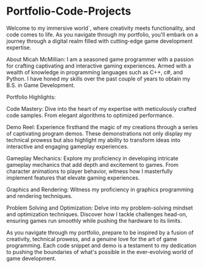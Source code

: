 # Portfolio-Code-Projects
 Welcome to my immersive world`, where creativity meets functionality, and code comes to life. As you navigate through my portfolio, you'll embark on a journey through a digital realm filled with cutting-edge game development expertise.



About Micah McMillian:
I am a seasoned game programmer with a passion for crafting captivating and interactive gaming experiences. Armed with a wealth of knowledge in programming languages such as C++, c#, and Python. I have honed my skills over the past couple of years to obtain my B.S. in Game Development.

Portfolio Highlights:

Code Mastery:
Dive into the heart of my expertise with meticulously crafted code samples. From elegant algorithms to optimized performance.

Demo Reel:
Experience firsthand the magic of my creations through a series of captivating program demos. These demonstrations not only display my technical prowess but also highlight my ability to transform ideas into interactive and engaging gameplay experiences.

Gameplay Mechanics:
Explore my proficiency in developing intricate gameplay mechanics that add depth and excitement to games. From character animations to player behavior, witness how I masterfully implement features that elevate gaming experiences.

Graphics and Rendering:
Witness my proficiency in graphics programming and rendering techniques.

Problem Solving and Optimization:
Delve into my problem-solving mindset and optimization techniques. Discover how I tackle challenges head-on, ensuring games run smoothly while pushing the hardware to its limits.

As you navigate through my portfolio, prepare to be inspired by a fusion of creativity, technical prowess, and a genuine love for the art of game programming. Each code snippet and demo is a testament to my dedication to pushing the boundaries of what's possible in the ever-evolving world of game development.
